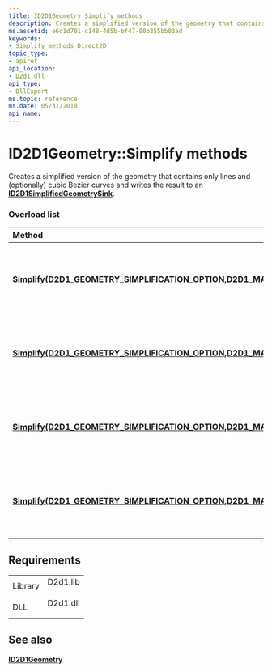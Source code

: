 ```yaml
---
title: ID2D1Geometry Simplify methods
description: Creates a simplified version of the geometry that contains only lines and (optionally) cubic Bezier curves and writes the result to an ID2D1SimplifiedGeometrySink.
ms.assetid: e6d1d701-c148-4d5b-bf47-00b355bb03ad
keywords:
- Simplify methods Direct2D
topic_type:
- apiref
api_location:
- D2d1.dll
api_type:
- DllExport
ms.topic: reference
ms.date: 05/31/2018
api_name: 
---
```


# ID2D1Geometry::Simplify methods

Creates a simplified version of the geometry that contains only lines and (optionally) cubic Bezier curves and writes the result to an [**ID2D1SimplifiedGeometrySink**](https://msdn.microsoft.com/library/Dd316919(v=VS.85).aspx).

### Overload list



| Method                                                                                                                                                                                                                                       | Description                                                                                                                                                                                                           |
|:---------------------------------------------------------------------------------------------------------------------------------------------------------------------------------------------------------------------------------------------|:----------------------------------------------------------------------------------------------------------------------------------------------------------------------------------------------------------------------|
| [**Simplify(D2D1\_GEOMETRY\_SIMPLIFICATION\_OPTION,D2D1\_MATRIX\_3X2\_F\*,ID2D1SimplifiedGeometrySink\*)**](https://msdn.microsoft.com/library/Dd316730(v=VS.85).aspx)             | Creates a simplified version of the geometry that contains only lines and (optionally) cubic Bezier curves and writes the result to an [**ID2D1SimplifiedGeometrySink**](https://msdn.microsoft.com/library/Dd316919(v=VS.85).aspx).<br/> |
| [**Simplify(D2D1\_GEOMETRY\_SIMPLIFICATION\_OPTION,D2D1\_MATRIX\_3X2\_F&,ID2D1SimplifiedGeometrySink\*)**](https://msdn.microsoft.com/library/Dd316736(v=VS.85).aspx)              | Creates a simplified version of the geometry that contains only lines and (optionally) cubic Bezier curves and writes the result to an [**ID2D1SimplifiedGeometrySink**](https://msdn.microsoft.com/library/Dd316919(v=VS.85).aspx).<br/> |
| [**Simplify(D2D1\_GEOMETRY\_SIMPLIFICATION\_OPTION,D2D1\_MATRIX\_3X2\_F\*,FLOAT,ID2D1SimplifiedGeometrySink\*)**](https://msdn.microsoft.com/library/Dd316727(v=VS.85).aspx) | Creates a simplified version of the geometry that contains only lines and (optionally) cubic Bezier curves and writes the result to an [**ID2D1SimplifiedGeometrySink**](https://msdn.microsoft.com/library/Dd316919(v=VS.85).aspx).<br/> |
| [**Simplify(D2D1\_GEOMETRY\_SIMPLIFICATION\_OPTION,D2D1\_MATRIX\_3X2\_F&,FLOAT,ID2D1SimplifiedGeometrySink\*)**](/windows/win32/api/d2d1/nf-d2d1-id2d1geometry-simplify(d2d1_geometry_simplification_option_constd2d1_matrix_3x2_f_float_id2d1simplifiedgeometrysink))  | Creates a simplified version of the geometry that contains only lines and (optionally) cubic Bezier curves and writes the result to an [**ID2D1SimplifiedGeometrySink**](https://msdn.microsoft.com/library/Dd316919(v=VS.85).aspx).<br/> |



## Requirements



|                    |                                                                                     |
|--------------------|-------------------------------------------------------------------------------------|
| Library<br/> | <dl> <dt>D2d1.lib</dt> </dl> |
| DLL<br/>     | <dl> <dt>D2d1.dll</dt> </dl> |



## See also

<dl> <dt>

[**ID2D1Geometry**](https://msdn.microsoft.com/library/Dd316578(v=VS.85).aspx)
</dt> </dl>

 

 





